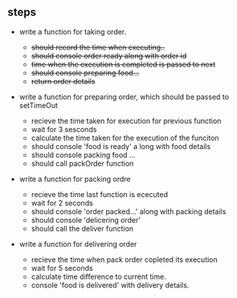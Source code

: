 ## steps

- write a function for taking order.

  - ~~should record the time when executing..~~
  - ~~should console order ready along with order id~~
  - ~~time when the execution is completed is passed to next~~
  - ~~should console preparing food...~~
  - ~~return order details~~

- write a function for preparing order, which should be passed to setTimeOut

  - recieve the time taken for execution for previous function
  - wait for 3 sesconds
  - calculate the time taken for the execution of the funciton
  - should console 'food is ready' a long with food details
  - should console packing food ...
  - should call packOrder function

- write a function for packing ordre

  - recieve the time last function is ececuted
  - wait for 2 seconds
  - should console 'order packed...' along with packing details
  - should console 'delicering order'
  - should call the deliver function

- write a function for delivering order
  - recieve the time when pack order copleted its execution
  - wait for 5 seconds
  - calculate time difference to current time.
  - console 'food is delivered' with delivery details.

